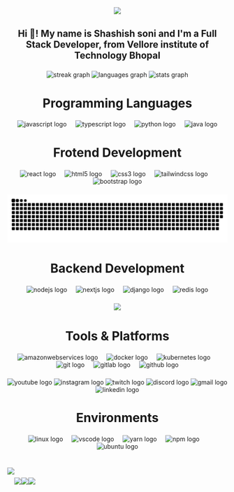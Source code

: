 <div align="center">
  <img height="500" src="https://user-images.githubusercontent.com/74038190/225813708-98b745f2-7d22-48cf-9150-083f1b00d6c9.gif"  />
</div>

###

<h2 align="center">Hi 👋! My name is Shashish soni and I'm a Full Stack Developer, from Vellore institute of Technology Bhopal</h2>

###

<div align="center">
  <img src="https://streak-stats.demolab.com?user=shashishsoni&locale=en&mode=daily&theme=dracula&hide_border=false&border_radius=4" height="226" alt="streak graph"  />
  <img src="https://github-readme-stats.vercel.app/api/top-langs?username=shashishsoni&locale=en&hide_title=false&layout=compact&card_width=320&langs_count=10&theme=darcula&hide_border=false" height="215" alt="languages graph"  />
  <img src="https://github-readme-stats.vercel.app/api?username=shashishsoni&hide_title=false&hide_rank=false&show_icons=true&include_all_commits=true&count_private=true&disable_animations=false&theme=dracula&locale=en&hide_border=false" height="205" alt="stats graph"  />
</div>

###

<h1 align="center">Programming Languages</h1>

###

<div align="center">
  <img src="https://cdn.jsdelivr.net/gh/devicons/devicon/icons/javascript/javascript-plain.svg" height="40" alt="javascript logo"  />
  <img width="12" />
  <img src="https://cdn.jsdelivr.net/gh/devicons/devicon/icons/typescript/typescript-plain.svg" height="40" alt="typescript logo"  />
  <img width="12" />
  <img src="https://cdn.jsdelivr.net/gh/devicons/devicon/icons/python/python-plain.svg" height="40" alt="python logo"  />
  <img width="12" />
  <img src="https://cdn.jsdelivr.net/gh/devicons/devicon/icons/java/java-plain.svg" height="40" alt="java logo"  />
</div>

###

<h1 align="center">Frotend Development</h1>

###

<div align="center">
  <img src="https://cdn.jsdelivr.net/gh/devicons/devicon/icons/react/react-original-wordmark.svg" height="40" alt="react logo"  />
  <img width="12" />
  <img src="https://cdn.jsdelivr.net/gh/devicons/devicon/icons/html5/html5-plain-wordmark.svg" height="40" alt="html5 logo"  />
  <img width="12" />
  <img src="https://cdn.jsdelivr.net/gh/devicons/devicon/icons/css3/css3-original.svg" height="40" alt="css3 logo"  />
  <img width="12" />
  <img src="https://cdn.jsdelivr.net/gh/devicons/devicon/icons/tailwindcss/tailwindcss-original-wordmark.svg" height="40" alt="tailwindcss logo"  />
  <img width="12" />
  <img src="https://cdn.jsdelivr.net/gh/devicons/devicon/icons/bootstrap/bootstrap-original-wordmark.svg" height="40" alt="bootstrap logo"  />
</div>

###

<img src="https://raw.githubusercontent.com/shashishsoni/shashishsoni/output/snake.svg" alt="Snake animation" />

###

<h1 align="center">Backend Development</h1>

###

<div align="center">
  <img src="https://cdn.jsdelivr.net/gh/devicons/devicon/icons/nodejs/nodejs-plain.svg" height="40" alt="nodejs logo"  />
  <img width="12" />
  <img src="https://cdn.jsdelivr.net/gh/devicons/devicon/icons/nextjs/nextjs-original.svg" height="40" alt="nextjs logo"  />
  <img width="12" />
  <img src="https://cdn.jsdelivr.net/gh/devicons/devicon/icons/django/django-plain.svg" height="40" alt="django logo"  />
  <img width="12" />
  <img src="https://cdn.jsdelivr.net/gh/devicons/devicon/icons/redis/redis-plain.svg" height="40" alt="redis logo"  />
</div>

###

<div align="center">
  <img src="https://profile-counter.glitch.me/shashishsoni/count.svg?"  />
</div>

###

<h1 align="center">Tools & Platforms</h1>

###

<div align="center">
  <img src="https://cdn.jsdelivr.net/gh/devicons/devicon/icons/amazonwebservices/amazonwebservices-original-wordmark.svg" height="40" alt="amazonwebservices logo"  />
  <img width="12" />
  <img src="https://cdn.jsdelivr.net/gh/devicons/devicon/icons/docker/docker-plain-wordmark.svg" height="40" alt="docker logo"  />
  <img width="12" />
  <img src="https://cdn.jsdelivr.net/gh/devicons/devicon/icons/kubernetes/kubernetes-plain.svg" height="40" alt="kubernetes logo"  />
  <img width="12" />
  <img src="https://cdn.jsdelivr.net/gh/devicons/devicon/icons/git/git-plain.svg" height="40" alt="git logo"  />
  <img width="12" />
  <img src="https://cdn.jsdelivr.net/gh/devicons/devicon/icons/gitlab/gitlab-plain-wordmark.svg" height="40" alt="gitlab logo"  />
  <img width="12" />
  <img src="https://cdn.jsdelivr.net/gh/devicons/devicon/icons/github/github-original.svg" height="40" alt="github logo"  />
</div>

###

<div align="center">
  <img src="https://img.shields.io/static/v1?message=Youtube&logo=youtube&label=&color=FF0000&logoColor=white&labelColor=&style=for-the-badge" height="35" alt="youtube logo"  />
  <img src="https://img.shields.io/static/v1?message=Instagram&logo=instagram&label=&color=E4405F&logoColor=white&labelColor=&style=for-the-badge" height="35" alt="instagram logo"  />
  <img src="https://img.shields.io/static/v1?message=Twitch&logo=twitch&label=&color=9146FF&logoColor=white&labelColor=&style=for-the-badge" height="35" alt="twitch logo"  />
  <img src="https://img.shields.io/static/v1?message=Discord&logo=discord&label=&color=7289DA&logoColor=white&labelColor=&style=for-the-badge" height="35" alt="discord logo"  />
  <img src="https://img.shields.io/static/v1?message=Gmail&logo=gmail&label=&color=D14836&logoColor=white&labelColor=&style=for-the-badge" height="35" alt="gmail logo"  />
  <img src="https://img.shields.io/static/v1?message=LinkedIn&logo=linkedin&label=&color=0077B5&logoColor=white&labelColor=&style=for-the-badge" height="35" alt="linkedin logo"  />
</div>

###

<h1 align="center">Environments</h1>

###

<div align="center">
  <img src="https://cdn.jsdelivr.net/gh/devicons/devicon/icons/linux/linux-original.svg" height="40" alt="linux logo"  />
  <img width="12" />
  <img src="https://cdn.jsdelivr.net/gh/devicons/devicon/icons/vscode/vscode-original.svg" height="40" alt="vscode logo"  />
  <img width="12" />
  <img src="https://cdn.jsdelivr.net/gh/devicons/devicon/icons/yarn/yarn-original.svg" height="40" alt="yarn logo"  />
  <img width="12" />
  <img src="https://cdn.jsdelivr.net/gh/devicons/devicon/icons/npm/npm-original-wordmark.svg" height="40" alt="npm logo"  />
  <img width="12" />
  <img src="https://cdn.jsdelivr.net/gh/devicons/devicon/icons/ubuntu/ubuntu-plain.svg" height="40" alt="ubuntu logo"  />
</div>

###

<br clear="both">

<img align="left" height="200" src="https://i.giphy.com/media/v1.Y2lkPTc5MGI3NjExZmQwN3RvN21qaTNvcjM4M2Zta3g4dmgwczNwOTAycTNkcjd6NHUyMiZlcD12MV9pbnRlcm5hbF9naWZfYnlfaWQmY3Q9Zw/o0vwzuFwCGAFO/giphy.gif"  />

###

<img align="left" height="189" src="https://i.giphy.com/media/v1.Y2lkPTc5MGI3NjExbW82Y2oxNWxmdHg4cWV3c3pnbjFhcTc3cGFydGw2N3I2ZzJiM3dtcyZlcD12MV9pbnRlcm5hbF9naWZfYnlfaWQmY3Q9Zw/4fDyJqlYYMkvK/giphy.gif"  />

###

<img align="left" height="245" src="https://i.giphy.com/media/v1.Y2lkPTc5MGI3NjExN2hqcWRlaDh0cWgyY3Bxbjc5Y2NidDUwZ3o1NWJnYThrYTRyMWhmNSZlcD12MV9pbnRlcm5hbF9naWZfYnlfaWQmY3Q9Zw/JUpk5m3SD4rLm7JAY1/giphy.gif"  />

###

<img align="left" height="125" src="https://i.giphy.com/media/v1.Y2lkPTc5MGI3NjExaGdlbDd4cjVwOXhjZmt4MHZjZWVpbnJmaGg0ODRxczh0eXQxdWtiNSZlcD12MV9pbnRlcm5hbF9naWZfYnlfaWQmY3Q9Zw/u6150qpaRVBok/giphy.gif"  />

###
